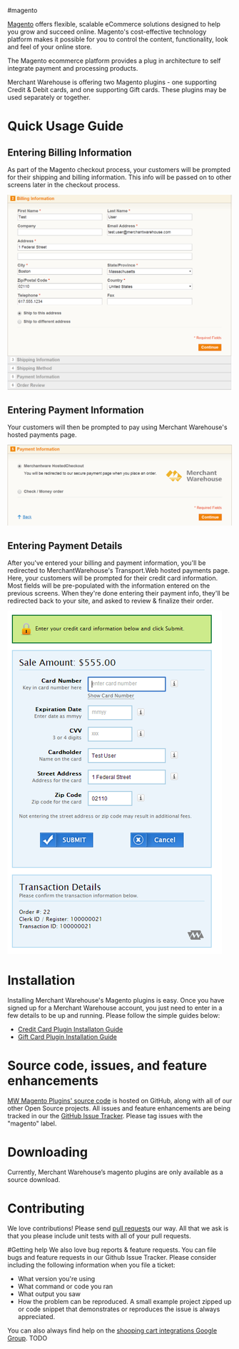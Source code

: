 #magento

[Magento](http://magento.com/) offers flexible, scalable eCommerce solutions designed to help you grow and succeed online. Magento's cost-effective technology platform makes it possible for you to control the content, functionality, look and feel of your online store.

The Magento ecommerce platform provides a plug in architecture to self integrate payment and processing products.

Merchant Warehouse is offering two Magento plugins - one supporting Credit & Debit cards, and one supporting Gift cards. These plugins may be used separately or together.

# Quick Usage Guide

## Entering Billing Information

As part of the Magento checkout process, your customers will be prompted for their shipping and billing information. This info will be passed on to other screens later in the checkout process.

![billing information](.README/BillingInformation.PNG)

## Entering Payment Information

Your customers will then be prompted to pay using Merchant Warehouse's hosted payments page.

![payment information](.README/PaymentInformation.PNG)

## Entering Payment Details

After you've entered your billing and payment information, you'll be redirected to MerchantWarehouse's Transport.Web hosted payments page. Here, your customers will be prompted for their credit card information. Most fields will be pre-populated with the information entered on the previous screens. When they're done entering their payment info, they'll be redirected back to your site, and asked to review & finalize their order.

![payment details](.README/PaymentDetails.PNG)

# Installation

Installing Merchant Warehouse's Magento plugins is easy. Once you have signed up for a Merchant Warehouse account, you just need to enter in a few details to be up and running. Please follow the simple guides below:

* [Credit Card Plugin Installaton Guide](https://github.com/merchantwarehouse/shopping-cart-integrations/wiki/Magento-Credit-Plugin-Installation-Guide)
* [Gift Card Plugin Installation Guide](https://github.com/merchantwarehouse/shopping-cart-integrations/wiki/Magento-Gift-Plugin-Installation-Guide)

# Source code, issues, and feature enhancements

[MW Magento Plugins' source code](https://github.com/merchantwarehouse/shopping-cart-integrations) is hosted on GitHub, along with all of our other Open Source projects. All issues and feature enhancements are being tracked in our the [GitHub Issue Tracker](https://github.com/merchantwarehouse/shopping-cart-integrations/issues?state=open). Please tag issues with the "magento" label.

# Downloading
Currently, Merchant Warehouse’s magento plugins are only available as a source download.

# Contributing
We love contributions! Please send [pull requests](https://help.github.com/articles/using-pull-requests) our way. All that we ask is that you please include unit tests with all of your pull requests.

#Getting help
We also love bug reports & feature requests. You can file bugs and feature requests in our Github Issue Tracker. Please consider including the following information when you file a ticket:
* What version you're using
* What command or code you ran
* What output you saw
* How the problem can be reproduced. A small example project zipped up or code snippet that demonstrates or reproduces the issue is always appreciated.

You can also always find help on the [shooping cart integrations Google Group](https://groups.google.com/forum/#!forum/stumps-project). TODO
